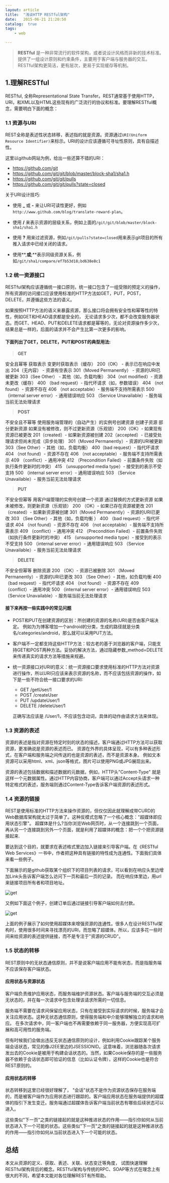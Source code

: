 ```yaml
---
layout: article
title:  "浅谈HTTP RESTful架构"
date:   2015-06-21 21:20:50
catalog:  true
tags:
    - web

---
```



>  **RESTful** 是一种非常流行的软件架构，或者说设计风格而非新的技术标准。提供了一组设计原则和约束条件，主要用于客户端与服务器的交互。RESTful架构更简洁，更有层次，更易于实现缓存等机制。

## 1.理解RESTful
RESTful, 全称Representational State Transfer。REST通常基于使用HTTP，URI，和XML以及HTML这些现有的广泛流行的协议和标准。要理解RESTful概念，需要明白下面的概念：

### 1.1 资源与URI
REST全称是表述性状态转移，表述指的就是资源。资源通过`URI(Uniform Resource Identifier)`来标示。URI的设计应该遵循可寻址性原则，具有自描述性。

这里以github网站为例，给出一些还算不错的URI：

- https://github.com/git
- https://github.com/git/git/blob/master/block-sha1/sha1.h
- https://github.com/git/git/pulls
- https://github.com/git/git/pulls?state=closed

关于URI设计技巧:

- 使用 **_** 或 **-** 来让URI可读性更好，例如`http://www.github.com/blog/translate-reward-plan`。

- 使用 **/** 来表示资源的层级关系，例如上面的`/git/git/blob/master/block-sha1/sha1.h`

- 使用 **?** 用来过滤资源，例如`/git/pulls?state=closed`用来表示git项目的所有推入请求中已经关闭的请求。

- 使用**,**或**;**表示同级资源关系，例如`/git/sha1/compare/ef7b53d18;bd638e8c1`


### 1.2 统一资源接口
   RESTful架构应该遵循统一接口原则，统一接口包含了一组受限的预定义的操作，所有资源的访问接口应该使用标准的HTTP方法如GET，PUT，POST，DELETE，并遵循这些方法的语义。

如果按照HTTP方法的语义来暴露资源，那么接口将会拥有安全性和幂等性的特性，例如GET和HEAD请求都是安全的， 无论请求多少次，都不会改变服务器状态。而GET、HEAD、PUT和DELETE请求都是幂等的，无论对资源操作多少次， 结果总是一样的，后面的请求并不会产生比第一次更多的影响。

#### 下面列出了GET，DELETE，PUT和POST的典型用法:

> **GET**

安全且幂等
获取表示
变更时获取表示（缓存）
200（OK） - 表示已在响应中发出
204（无内容） - 资源有空表示
301（Moved Permanently） - 资源的URI已被更新
303（See Other） - 其他（如，负载均衡）
304（not modified）- 资源未更改（缓存）
400 （bad request）- 指代坏请求（如，参数错误）
404 （not found）- 资源不存在
406 （not acceptable）- 服务端不支持所需表示
500 （internal server error）- 通用错误响应
503 （Service Unavailable）- 服务端当前无法处理请求

> **POST**

不安全且不幂等
使用服务端管理的（自动产生）的实例号创建资源
创建子资源
部分更新资源
如果没有被修改，则不过更新资源（乐观锁）
200（OK）- 如果现有资源已被更改
201（created）- 如果新资源被创建
202（accepted）- 已接受处理请求但尚未完成（异步处理）
301（Moved Permanently）- 资源的URI被更新
303（See Other）- 其他（如，负载均衡）
400（bad request）- 指代坏请求
404 （not found）- 资源不存在
406 （not acceptable）- 服务端不支持所需表示
409 （conflict）- 通用冲突
412 （Precondition Failed）- 前置条件失败（如执行条件更新时的冲突）
415 （unsupported media type）- 接受到的表示不受支持
500 （internal server error）- 通用错误响应
503 （Service Unavailable）- 服务当前无法处理请求

> **PUT**

不安全但幂等
用客户端管理的实例号创建一个资源
通过替换的方式更新资源
如果未被修改，则更新资源（乐观锁）
200 （OK）- 如果已存在资源被更改
201 （created）- 如果新资源被创建
301（Moved Permanently）- 资源的URI已更改
303 （See Other）- 其他（如，负载均衡 ）
400 （bad request）- 指代坏请求
404 （not found）- 资源不存在
406 （not acceptable）- 服务端不支持所需表示
409 （conflict）- 通用冲突
412 （Precondition Failed）- 前置条件失败（如执行条件更新时的冲突）
415 （unsupported media type）- 接受到的表示不受支持
500 （internal server error）- 通用错误响应
503 （Service Unavailable）- 服务当前无法处理请求


> **DELETE**

不安全但幂等
删除资源
200 （OK）- 资源已被删除
301 （Moved Permanently）- 资源的URI已更改
303 （See Other）- 其他，如负载均衡
400 （bad request）- 指代坏请求
404 （not found）- 资源不存在
409 （conflict）- 通用冲突
500 （internal server error）- 通用错误响应
503 （Service Unavailable）- 服务端当前无法处理请求

#### 接下来再按一些实践中的常见问题

 -  POST和PUT在创建资源的区别：所创建的资源的名称(URI)是否由客户端决定。 例如为为博客增加一个android的分类，生成的路径就是分类名/categories/android，那么就可以采用PUT方法。
 - 客户端不一定都支持这些HTTP方法：较古老的基于浏览器的客户端，只能支持GET和POST两种方法。妥协的解决方法，通过隐藏参数_method=DELETE来传递真实的请求方法等措施来规避。
 - 统一资源接口对URI的意义：统一资源接口要求使用标准的HTTP方法对资源进行操作，所以URI只应该来表示资源的名称，而不应该包括资源的操作，如下是一些不符合统一接口要求的URI:

     - GET /getUser/1
     - POST /createUser
     - PUT /updateUser/1
     - DELETE /deleteUser/1

    正确写法应该是 /User/1，不应该包含动词，具体的动作由请求方法来体现。

### 1.3 资源的表述

资源的表述是指对资源在特定时刻的状态的描述，客户端通过HTTP方法可以获取资源，更准确说是资源的表述而已。 资源在外界的具体呈现，可以有多种表述形式，在客户端和服务端之间传送的也是资源的表述，而不是资源本身。 例如文本资源可以采用html、xml、json等格式，图片可以使用PNG或JPG展现出来。

资源的表述包括数据和描述数据的元数据，例如，HTTP头"Content-Type" 就是这样一个元数据属性。通过HTTP内容协商，客户端可以通过Accept头请求一种特定格式的表述，服务端则通过Content-Type告诉客户端资源的表述形式。

### 1.4 资源的链接
REST是使用标准的HTTP方法来操作资源的，但仅仅因此就理解成带CURD的Web数据库架构就太过于简单了。这种反模式忽略了一个核心概念："超媒体即应用状态引擎"。
超媒体是什么?当你浏览Web网页时，从一个连接跳到一个页面，再从另一个连接跳到另外一个页面，就是利用了超媒体的概念：把一个个把资源链接起来.

要达到这个目的，就要求在表述格式里边加入链接来引导客户端。在《RESTful Web Services》一书中，作者把这种具有链接的特性成为连通性。下面我们具体来看一些例子。

下面展示的是github获取某个组织下的项目列表的请求，可以看到在响应头里边增加Link头告诉客户端怎么访问下一页和最后一页的记录。 而在响应体里边，用url来链接项目所有者和项目地址。

![get](/images/http-restful/1.jpg)

又例如下面这个例子，创建订单后通过链接引导客户端如何去付款。

![get](/images/http-restful/2.jpg)

上面的例子展示了如何使用超媒体来增强资源的连通性。很多人在设计RESTful架构时，使用很多时间来寻找漂亮的URI，而忽略了超媒体。所以，应该多花一些时间来给资源的表述提供链接，而不是专注于"资源的CRUD"。

### 1.5 状态的转移

REST原则中的无状态通信原则，并不是说客户端应用不能有状态，而是指服务端不应该保存客户端状态。

#### 应用状态与资源状态
客户端负责维护应用状态，而服务端维护资源状态。客户端与服务端的交互必须是无状态的，并在每一次请求中包含处理该请求所需的一切信息。

服务端不需要在请求间保留应用状态，只有在接受到实际请求的时候，服务端才会关注应用状态。这种无状态通信原则，使得服务端和中介能够理解独立的请求和响应。
在多次请求中，同一客户端也不再需要依赖于同一服务器，方便实现高可扩展和高可用性的服务端。

但有时候我们会做出违反无状态通信原则的设计，例如利用Cookie跟踪某个服务端会话状态，常见的像J2EE里边的JSESSIONID。这意味着，浏览器随各次请求发出去的Cookie是被用于构建会话状态的。当然，如果Cookie保存的是一些服务器不依赖于会话状态即可验证的信息（比如认证令牌），这样的Cookie也是符合REST原则的。

#### 应用状态的转移
状态转移到这里已经很好理解了， "会话"状态不是作为资源状态保存在服务端的，而是被客户端作为应用状态进行跟踪的。客户端应用状态在服务端提供的超媒体的指引下发生变迁。服务端通过超媒体告诉客户端当前状态有哪些后续状态可以进入。

这些类似"下一页"之类的链接起的就是这种推进状态的作用——指引你如何从当前状态进入下一个可能的状态。这些类似"下一页"之类的链接起的就是这种推进状态的作用——指引你如何从当前状态进入下一个可能的状态。

## 总结
本文从资源的定义、获取、表述、关联、状态变迁等角度， 试图快速理解RESTful架构背后的概念。RESTful架构与传统的RPC、SOAP等方式在理念上有很大的不同，希望本文能对各位理解REST有所帮助。
